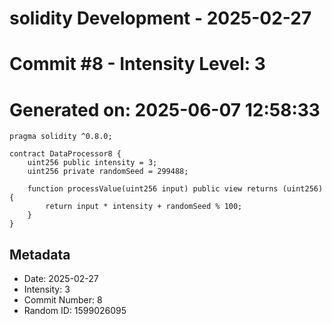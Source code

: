 ﻿# solidity Development - 2025-02-27
# Commit #8 - Intensity Level: 3
# Generated on: 2025-06-07 12:58:33
```solidity
pragma solidity ^0.8.0;

contract DataProcessor8 {
    uint256 public intensity = 3;
    uint256 private randomSeed = 299488;

    function processValue(uint256 input) public view returns (uint256) {
        return input * intensity + randomSeed % 100;
    }
}
```
## Metadata
- Date: 2025-02-27
- Intensity: 3
- Commit Number: 8
- Random ID: 1599026095

